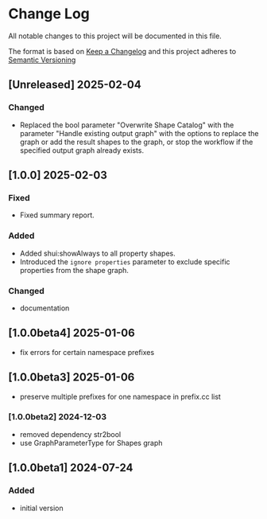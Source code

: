# Change Log

All notable changes to this project will be documented in this file.

The format is based on [Keep a Changelog](http://keepachangelog.com/) and this project adheres to [Semantic Versioning](https://semver.org/)


## [Unreleased] 2025-02-04

### Changed

- Replaced the bool parameter "Overwrite Shape Catalog" with the parameter "Handle existing output graph" with the 
options to replace the graph or add the result shapes to the graph, or stop the workflow if the specified output graph 
already exists.


## [1.0.0] 2025-02-03

### Fixed

- Fixed summary report.

### Added

- Added shui:showAlways to all property shapes.
- Introduced the `ignore properties` parameter to exclude specific properties from the shape graph.

### Changed

- documentation


## [1.0.0beta4] 2025-01-06

- fix errors for certain namespace prefixes 


## [1.0.0beta3] 2025-01-06

- preserve multiple prefixes for one namespace in prefix.cc list


### [1.0.0beta2] 2024-12-03

- removed dependency str2bool
- use GraphParameterType for Shapes graph 


## [1.0.0beta1] 2024-07-24

### Added

- initial version

